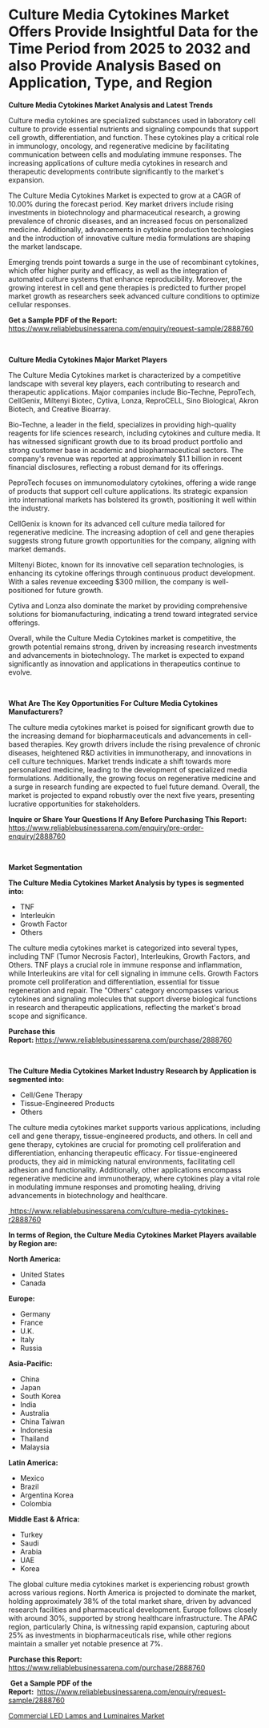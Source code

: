 <p><h1>Culture Media Cytokines Market Offers Provide Insightful Data for the Time Period from 2025 to 2032 and also Provide Analysis Based on Application, Type, and Region</h1></p><p><strong>Culture Media Cytokines Market Analysis and Latest Trends</strong></p>
<p><p>Culture media cytokines are specialized substances used in laboratory cell culture to provide essential nutrients and signaling compounds that support cell growth, differentiation, and function. These cytokines play a critical role in immunology, oncology, and regenerative medicine by facilitating communication between cells and modulating immune responses. The increasing applications of culture media cytokines in research and therapeutic developments contribute significantly to the market's expansion.</p><p>The Culture Media Cytokines Market is expected to grow at a CAGR of 10.00% during the forecast period. Key market drivers include rising investments in biotechnology and pharmaceutical research, a growing prevalence of chronic diseases, and an increased focus on personalized medicine. Additionally, advancements in cytokine production technologies and the introduction of innovative culture media formulations are shaping the market landscape. </p><p>Emerging trends point towards a surge in the use of recombinant cytokines, which offer higher purity and efficacy, as well as the integration of automated culture systems that enhance reproducibility. Moreover, the growing interest in cell and gene therapies is predicted to further propel market growth as researchers seek advanced culture conditions to optimize cellular responses.</p></p>
<p><strong>Get a Sample PDF of the Report:&nbsp;</strong> <a href="https://www.reliablebusinessarena.com/enquiry/request-sample/2888760?utm_campaign=3115&utm_medium=2&utm_source=Github&utm_content=ia&utm_term=14032025&utm_id=culture-media-cytokines">https://www.reliablebusinessarena.com/enquiry/request-sample/2888760</a></p>
<p>&nbsp;</p>
<p><strong>Culture Media Cytokines Major Market Players</strong></p>
<p><p>The Culture Media Cytokines market is characterized by a competitive landscape with several key players, each contributing to research and therapeutic applications. Major companies include Bio-Techne, PeproTech, CellGenix, Miltenyi Biotec, Cytiva, Lonza, ReproCELL, Sino Biological, Akron Biotech, and Creative Bioarray.</p><p>Bio-Techne, a leader in the field, specializes in providing high-quality reagents for life sciences research, including cytokines and culture media. It has witnessed significant growth due to its broad product portfolio and strong customer base in academic and biopharmaceutical sectors. The company's revenue was reported at approximately $1.1 billion in recent financial disclosures, reflecting a robust demand for its offerings.</p><p>PeproTech focuses on immunomodulatory cytokines, offering a wide range of products that support cell culture applications. Its strategic expansion into international markets has bolstered its growth, positioning it well within the industry.</p><p>CellGenix is known for its advanced cell culture media tailored for regenerative medicine. The increasing adoption of cell and gene therapies suggests strong future growth opportunities for the company, aligning with market demands.</p><p>Miltenyi Biotec, known for its innovative cell separation technologies, is enhancing its cytokine offerings through continuous product development. With a sales revenue exceeding $300 million, the company is well-positioned for future growth.</p><p>Cytiva and Lonza also dominate the market by providing comprehensive solutions for biomanufacturing, indicating a trend toward integrated service offerings.</p><p>Overall, while the Culture Media Cytokines market is competitive, the growth potential remains strong, driven by increasing research investments and advancements in biotechnology. The market is expected to expand significantly as innovation and applications in therapeutics continue to evolve.</p></p>
<p>&nbsp;</p>
<p><strong>What Are The Key Opportunities For Culture Media Cytokines Manufacturers?</strong></p>
<p><p>The culture media cytokines market is poised for significant growth due to the increasing demand for biopharmaceuticals and advancements in cell-based therapies. Key growth drivers include the rising prevalence of chronic diseases, heightened R&D activities in immunotherapy, and innovations in cell culture techniques. Market trends indicate a shift towards more personalized medicine, leading to the development of specialized media formulations. Additionally, the growing focus on regenerative medicine and a surge in research funding are expected to fuel future demand. Overall, the market is projected to expand robustly over the next five years, presenting lucrative opportunities for stakeholders.</p></p>
<p><strong>Inquire or Share Your Questions If Any Before Purchasing This Report:</strong> <a href="https://www.reliablebusinessarena.com/enquiry/pre-order-enquiry/2888760?utm_campaign=3115&utm_medium=2&utm_source=Github&utm_content=ia&utm_term=14032025&utm_id=culture-media-cytokines">https://www.reliablebusinessarena.com/enquiry/pre-order-enquiry/2888760</a></p>
<p>&nbsp;</p>
<p><strong>Market Segmentation</strong></p>
<p><strong>The Culture Media Cytokines Market Analysis by types is segmented into:</strong></p>
<p><ul><li>TNF</li><li>Interleukin</li><li>Growth Factor</li><li>Others</li></ul></p>
<p><p>The culture media cytokines market is categorized into several types, including TNF (Tumor Necrosis Factor), Interleukins, Growth Factors, and Others. TNF plays a crucial role in immune response and inflammation, while Interleukins are vital for cell signaling in immune cells. Growth Factors promote cell proliferation and differentiation, essential for tissue regeneration and repair. The "Others" category encompasses various cytokines and signaling molecules that support diverse biological functions in research and therapeutic applications, reflecting the market's broad scope and significance.</p></p>
<p><strong>Purchase this Report:&nbsp;</strong><a href="https://www.reliablebusinessarena.com/purchase/2888760?utm_campaign=3115&utm_medium=2&utm_source=Github&utm_content=ia&utm_term=14032025&utm_id=culture-media-cytokines">https://www.reliablebusinessarena.com/purchase/2888760</a></p>
<p>&nbsp;</p>
<p><strong>The Culture Media Cytokines Market Industry Research by Application is segmented into:</strong></p>
<p><ul><li>Cell/Gene Therapy</li><li>Tissue-Engineered Products</li><li>Others</li></ul></p>
<p><p>The culture media cytokines market supports various applications, including cell and gene therapy, tissue-engineered products, and others. In cell and gene therapy, cytokines are crucial for promoting cell proliferation and differentiation, enhancing therapeutic efficacy. For tissue-engineered products, they aid in mimicking natural environments, facilitating cell adhesion and functionality. Additionally, other applications encompass regenerative medicine and immunotherapy, where cytokines play a vital role in modulating immune responses and promoting healing, driving advancements in biotechnology and healthcare.</p></p>
<p><a href="https://www.reliablebusinessarena.com/culture-media-cytokines-r2888760?utm_campaign=3115&utm_medium=2&utm_source=Github&utm_content=ia&utm_term=14032025&utm_id=culture-media-cytokines">&nbsp;https://www.reliablebusinessarena.com/culture-media-cytokines-r2888760</a></p>
<p><strong>In terms of Region, the Culture Media Cytokines Market Players available by Region are:</strong></p>
<p>
    <p> <strong> North America: </strong>
        <ul>
            <li>United States</li>
            <li>Canada</li>
        </ul>
        </p> 
    <p> <strong> Europe: </strong>
        <ul>
            <li>Germany</li>
            <li>France</li>
            <li>U.K.</li>
            <li>Italy</li>
            <li>Russia</li>
        </ul>
        </p> 
    <p> <strong> Asia-Pacific: </strong>
        <ul>
            <li>China</li>
            <li>Japan</li>
            <li>South Korea</li>
            <li>India</li>
            <li>Australia</li>
            <li>China Taiwan</li>
            <li>Indonesia</li>
            <li>Thailand</li>
            <li>Malaysia</li>
        </ul>
        </p> 
    <p> <strong> Latin America: </strong>
        <ul>
            <li>Mexico</li>
            <li>Brazil</li>
            <li>Argentina Korea</li>
            <li>Colombia</li>
        </ul>
        </p> 
    <p> <strong> Middle East & Africa: </strong>
        <ul>
            <li>Turkey</li>
            <li>Saudi</li>
            <li>Arabia</li>
            <li>UAE</li>
            <li>Korea</li>
        </ul>
    </p>
    </p>
<p><p>The global culture media cytokines market is experiencing robust growth across various regions. North America is projected to dominate the market, holding approximately 38% of the total market share, driven by advanced research facilities and pharmaceutical development. Europe follows closely with around 30%, supported by strong healthcare infrastructure. The APAC region, particularly China, is witnessing rapid expansion, capturing about 25% as investments in biopharmaceuticals rise, while other regions maintain a smaller yet notable presence at 7%.</p></p>
<p><strong>Purchase this Report: </strong><a href="https://www.reliablebusinessarena.com/purchase/2888760?utm_campaign=3115&utm_medium=2&utm_source=Github&utm_content=ia&utm_term=14032025&utm_id=culture-media-cytokines">https://www.reliablebusinessarena.com/purchase/2888760</a></p>
<p>&nbsp;<strong>Get a Sample PDF of the Report:&nbsp;&nbsp;</strong><a href="https://www.reliablebusinessarena.com/enquiry/request-sample/2888760?utm_campaign=3115&utm_medium=2&utm_source=Github&utm_content=ia&utm_term=14032025&utm_id=culture-media-cytokines">https://www.reliablebusinessarena.com/enquiry/request-sample/2888760</a></p>
<p><strong></strong></p>
<p><p><a href="https://github.com/momossidram/Market-Research-Report-List-1/blob/main/commercial-led-lamps-and-luminaires-market.md?utm_campaign=3115&utm_medium=2&utm_source=Github&utm_content=ia&utm_term=14032025&utm_id=culture-media-cytokines">Commercial LED Lamps and Luminaires Market</a></p></p>